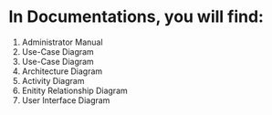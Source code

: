 # In Documentations, you will find:
1. Administrator Manual
2. Use-Case Diagram
3. Use-Case Diagram
4. Architecture Diagram
5. Activity Diagram
6. Enitity Relationship Diagram
7. User Interface Diagram
